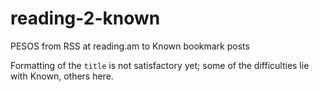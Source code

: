 # reading-2-known
PESOS from RSS at reading.am to Known bookmark posts

Formatting of the `title` is not satisfactory yet; some of the difficulties lie with Known, others here.
